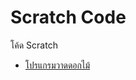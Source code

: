 # Scratch Code
 โค้ด Scratch 
  * [โปรแกรมวาดดอกไม้](https://github.com/phkaew/Scratch-Code/blob/main/Flower%20%20(Stamp%20forever).sb3)



